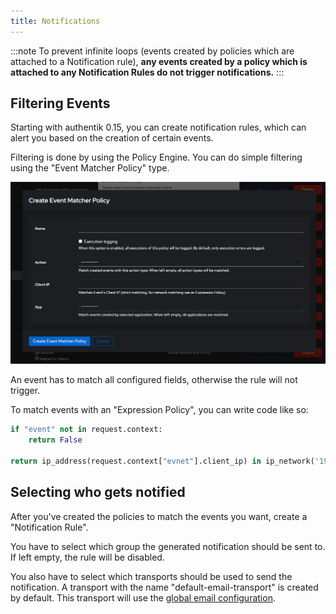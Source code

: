 ```yaml
---
title: Notifications
---
```


:::note
To prevent infinite loops (events created by policies which are attached to a Notification rule), **any events created by a policy which is attached to any Notification Rules do not trigger notifications.**
:::

## Filtering Events

Starting with authentik 0.15, you can create notification rules, which can alert you based on the creation of certain events.

Filtering is done by using the Policy Engine. You can do simple filtering using the "Event Matcher Policy" type.

![](./event_matcher.png)

An event has to match all configured fields, otherwise the rule will not trigger.

To match events with an "Expression Policy", you can write code like so:

```python
if "event" not in request.context:
    return False

return ip_address(request.context["evnet"].client_ip) in ip_network('192.0.2.0/24')
```

## Selecting who gets notified

After you've created the policies to match the events you want, create a "Notification Rule".

You have to select which group the generated notification should be sent to. If left empty, the rule will be disabled.

You also have to select which transports should be used to send the notification.
A transport with the name "default-email-transport" is created by default. This transport will use the [global email configuration](../installation/docker-compose#email-configuration-optional-but-recommended).
